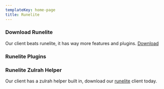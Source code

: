 ```yaml
---
templateKey: home-page
title: Runelite
---
```

### Download Runelite

Our client beats runelite, it has way more features and plugins. [Download](https://runelitepl.us/)

### Runelite Plugins

### Runelite Zulrah Helper

Our client has a zulrah helper built in, download our [runelite](https://runelitepl.us/) client today.
